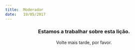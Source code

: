 ```yaml
---
title:  Moderador
date:   19/05/2017
---
```


### <center>Estamos a trabalhar sobre esta lição.</center>
<center>Volte mais tarde, por favor.</center>